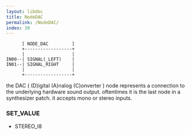 ```yaml
---
layout: libdoc
title: NodeDAC
permalink: /NodeDAC/
index: 39
---
```


          [ NODE_DAC         ]
          +------------------+
          |                  |
    IN00--| SIGNAL(_LEFT)    |
    IN01--| SIGNAL_RIGHT     |
          |                  |
          +------------------+

the DAC ( (D)igital (A)nalog (C)onverter ) node represents a connection to the underlying hardware sound output. oftentimes it is the last node in a synthesizer patch. it accepts mono or stereo inputs.

### SET_VALUE

- STEREO_I8


